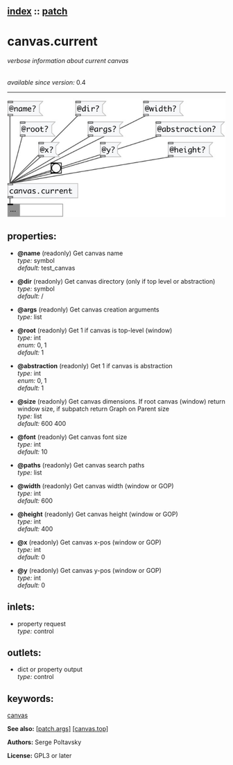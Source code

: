 [index](index.html) :: [patch](category_patch.html)
---

# canvas.current

###### verbose information about current canvas

*available since version:* 0.4

---




[![example](../examples/img/canvas.current.jpg)](../examples/pd/canvas.current.pd)







## properties:

* **@name** (readonly)
Get canvas name<br>
_type:_ symbol<br>
_default:_ test_canvas<br>

* **@dir** (readonly)
Get canvas directory (only if top level or abstraction)<br>
_type:_ symbol<br>
_default:_ /<br>

* **@args** (readonly)
Get canvas creation arguments<br>
_type:_ list<br>

* **@root** (readonly)
Get 1 if canvas is top-level (window)<br>
_type:_ int<br>
_enum:_ 0, 1<br>
_default:_ 1<br>

* **@abstraction** (readonly)
Get 1 if canvas is abstraction<br>
_type:_ int<br>
_enum:_ 0, 1<br>
_default:_ 1<br>

* **@size** (readonly)
Get canvas dimensions. If root canvas (window) return window size, if subpatch
return Graph on Parent size<br>
_type:_ list<br>
_default:_ 600 400<br>

* **@font** (readonly)
Get canvas font size<br>
_type:_ int<br>
_default:_ 10<br>

* **@paths** (readonly)
Get canvas search paths<br>
_type:_ list<br>

* **@width** (readonly)
Get canvas width (window or GOP)<br>
_type:_ int<br>
_default:_ 600<br>

* **@height** (readonly)
Get canvas height (window or GOP)<br>
_type:_ int<br>
_default:_ 400<br>

* **@x** (readonly)
Get canvas x-pos (window or GOP)<br>
_type:_ int<br>
_default:_ 0<br>

* **@y** (readonly)
Get canvas y-pos (window or GOP)<br>
_type:_ int<br>
_default:_ 0<br>



## inlets:

* property request<br>
_type:_ control



## outlets:

* dict or property output<br>
_type:_ control



## keywords:

[canvas](keywords/canvas.html)



**See also:**
[\[patch.args\]](patch.args.html)
[\[canvas.top\]](canvas.top.html)




**Authors:** Serge Poltavsky




**License:** GPL3 or later





